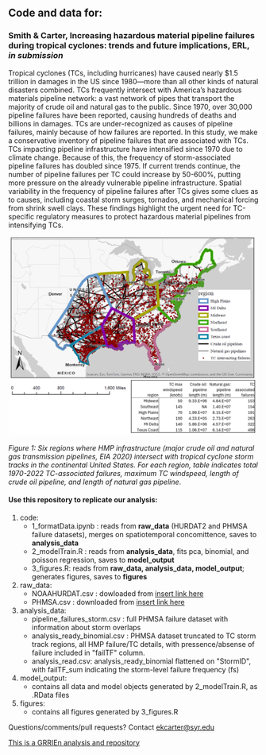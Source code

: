 ## Code and data for:
### Smith & Carter, **Increasing hazardous material pipeline failures during tropical cyclones: trends and future implications**, ERL, *in submission*
Tropical cyclones (TCs, including hurricanes) have caused nearly $1.5 trillion in damages in the US since 1980—more than all other kinds of natural disasters combined. TCs frequently intersect with America’s hazardous materials pipeline network: a vast network of pipes that transport the majority of crude oil and natural gas to the public. Since 1970, over 30,000 pipeline failures have been reported, causing hundreds of deaths and billions in damages. TCs are under-recognized as causes of pipeline failures, mainly because of how failures are reported. In this study, we make a conservative inventory of pipeline failures that are associated with TCs. TCs impacting pipeline infrastructure have intensified since 1970 due to climate change. Because of this, the frequency of storm-associated pipeline failures has doubled since 1975. If current trends continue, the number of pipeline failures per TC could increase by 50-600%, putting more pressure on the already vulnerable pipeline infrastructure. Spatial variability in the frequency of pipeline failures after TCs gives some clues as to causes, including coastal storm surges, tornados, and mechanical forcing from shrink swell clays. These findings highlight the urgent need for TC-specific regulatory measures to protect hazardous material pipelines from intensifying TCs.

<p align="center">
<img src="https://github.com/LizCarter492/TCPipeline/blob/main/figures/Figure1.png" width="500" >
</p>
<em>Figure 1: Six regions where HMP infrastructure (major crude oil and natural gas transmission pipelines, EIA 2020) intersect with tropical cyclone storm tracks in the continental United States. For each region, table indicates total 1970-2022 TC-associated failures, maximum TC windspeed, length of crude oil pipeline, and length of natural gas pipeline</em>.


#### Use this repository to replicate our analysis:

1. code:
    * 1_formatData.ipynb : reads from **raw_data** (HURDAT2 and PHMSA failure datasets), merges on spatiotemporal concomittence, saves to **analysis_data** 
    * 2_modelTrain.R : reads from **analysis_data**, fits pca, binomial, and poisson regression, saves to **model_output**
    * 3_figures.R: reads from  **raw_data, analysis_data, model_output**; generates figures, saves to **figures**  
3. raw_data:
    * NOAAHURDAT.csv : dowloaded from [insert link here]()
    * PHMSA.csv : downloaded from [insert link here]()
5. analysis_data:
    * pipeline_failures_storm.csv : full PHMSA failure dataset with information about storm overlaps
    * analysis_ready_binomial.csv : PHMSA dataset truncated to TC storm track regions, all HMP failure/TC details, with pressence/absense of failure included in "failTF" column.
    * analysis_read.csv: analysis_ready_binomial flattened on "StormID", with failTF_sum indicating the storm-level failure frequency (fs) 
7. model_output:
    * contains all data and model objects generated by 2_modelTrain.R, as .RData files
9. figures:
    * contains all figures generated by 3_figures.R

Questions/comments/pull requests? Contact ekcarter@syr.edu

   [This is a GRRIEn analysis and repository](https://journals.ametsoc.org/view/journals/aies/2/2/AIES-D-22-0065.1.xml) 

